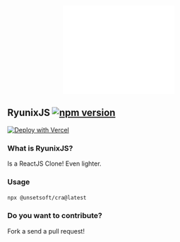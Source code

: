 <img src="./extensions/ryunix/logo-dark.svg"  width="200" height="200" style="display: block;margin-left: auto;margin-right: auto;width: 50%" />

## RyunixJS [![npm version](https://img.shields.io/npm/v/@unsetsoft/ryunixjs.svg?style=flat)](https://www.npmjs.com/package/@unsetsoft/ryunixjs) 

[![Deploy with Vercel](https://vercel.com/button)](https://vercel.com/new/clone?repository-url=https%3A%2F%2Fgithub.com%2FUnSetSoft%2FRyunixjs%2Ftree%2Fmaster%2Fvercel%2Fryunix-jsx&project-name=ryunix-jsx-project&repository-name=ryunix-jsx-project)


### What is RyunixJS?

Is a ReactJS Clone! Even lighter.

### Usage

`npx @unsetsoft/cra@latest`

### Do you want to contribute?

Fork a send a pull request!
